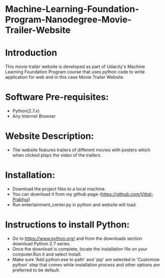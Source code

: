 Machine-Learning-Foundation-Program-Nanodegree-Movie-Trailer-Website
===============================

# Introduction

This movie trailer website is developed as part of Udacity's Machine Learning Foundation Program course that uses python code to write application for web and in this case Movie Trailer Website.

# Software Pre-requisites:

- Python(2.7.x)
- Any Internet Browser

# Website Description:

- The website features trailers of different movies with posters which when clicked plays the video of the trailers.


# Installation:

- Download the project files to a local machine.
- You can download it from my github page-(https://github.com/Vittal-Prabhu/)
- Run entertainment_center.py in python and website will load.

# Instructions to install Python:

- Go to https://www.python.org/ and from the downloads section download Python 2.7 series.
- Once the download is complete, locate the installation file on your computer.Run it  and select Install.
- Make sure 'Add python.exe to path' and 'pip' are selected in 'Customize python' step that comes while installation process and other options are preferred to be default.






